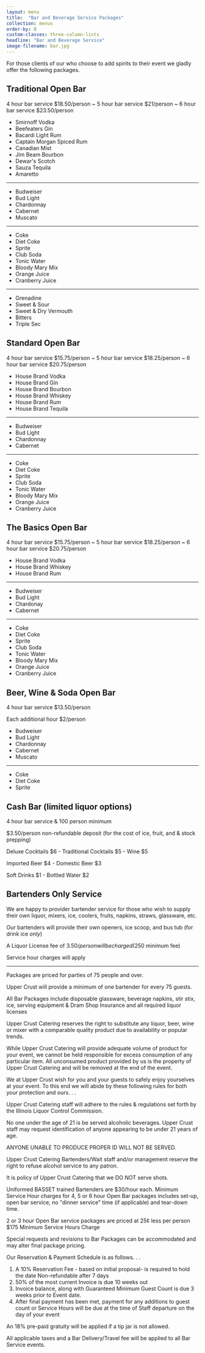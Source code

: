 ```yaml
---
layout: menu
title:  "Bar and Beverage Service Packages"
collection: menus
order-by: 8
custom-classes: three-column-lists
headline: "Bar and Beverage Service"
image-filename: bar.jpg
---
```


For those clients of our who choose to add spirits to their event we gladly offer the following packages.


## Traditional Open Bar

4 hour bar service $18.50/person ~ 5 hour bar service $21/person ~ 6 hour bar service $23.50/person

- Smirnoff Vodka
- Beefeaters Gin
- Bacardi Light Rum
- Captain Morgan Spiced Rum
- Canadian Mist
- Jim Beam Bourbon
- Dewar's Scotch
- Sauza Tequila
- Amaretto

* * *

- Budweiser
- Bud Light
- Chardonnay
- Cabernet
- Muscato

* * *

- Coke
- Diet Coke
- Sprite
- Club Soda
- Tonic Water
- Bloody Mary Mix
- Orange Juice
- Cranberry Juice

* * *

- Grenadine
- Sweet & Sour
- Sweet & Dry Vermouth
- Bitters
- Triple Sec


## Standard Open Bar

4 hour bar service $15.75/person ~ 5 hour bar service $18.25/person ~ 6 hour bar service $20.75/person


- House Brand Vodka
- House Brand Gin
- House Brand Bourbon
- House Brand Whiskey
- House Brand Rum
- House Brand Tequila

* * *

- Budweiser
- Bud Light
- Chardonnay
- Cabernet

* * *

- Coke
- Diet Coke
- Sprite
- Club Soda
- Tonic Water
- Bloody Mary Mix
- Orange Juice
- Cranberry Juice


## The Basics Open Bar

4 hour bar service $15.75/person ~ 5 hour bar service $18.25/person ~ 6 hour bar service $20.75/person

- House Brand Vodka
- House Brand Whiskey
- House Brand Rum

* * *

- Budweiser
- Bud Light
- Chardonay
- Cabernet

* * *

- Coke
- Diet Coke
- Sprite
- Club Soda
- Tonic Water
- Bloody Mary Mix
- Orange Juice
- Cranberry Juice


## Beer, Wine & Soda Open Bar

4 hour bar service $13.50/person

Each additional hour $2/person

- Budweiser
- Bud Light
- Chardonnay
- Cabernet
- Muscato

* * *

- Coke
- Diet Coke
- Sprite


## Cash Bar (limited liquor options)

4 hour bar service & 100 person minimum

$3.50/person non-refundable deposit (for the cost of ice, fruit, and & stock prepping)

Deluxe Cocktails $6  -  Traditional Cocktails $5  -  Wine $5

Imported Beer $4  -  Domestic Beer $3

Soft Drinks $1  -  Bottled Water $2


## Bartenders Only Service

We are happy to provider bartender service for those who wish to supply their own liquor, mixers, ice,
coolers, fruits, napkins, straws, glassware, etc.

Our bartenders will provide their own openers, ice scoop, and bus tub (for drink ice _only_)

A Liquor License fee of $3.50/person will be charged ($250 minimum fee)

Service hour charges will apply

* * *

Packages are priced for parties of 75 people and over.

Upper Crust will provide a minimum of one bartender for every 75 guests. 
 
All Bar Packages include disposable glassware, beverage napkins, stir stix, ice, serving
equipment & Dram Shop Insurance and all required liquor licenses  
 
Upper Crust Catering reserves the right to substitute any liquor, beer, wine or
mixer with a comparable quality product due to availability or popular trends. 
 
While Upper Crust Catering will provide adequate volume of product for your event,
we cannot be held responsible for excess consumption of any particular item.   All
unconsumed product provided by us is the property of Upper Crust Catering and will be
removed at the end of the event. 
 
We at Upper Crust wish for you and your guests to safely enjoy yourselves at your event.
To this end we will abide by these following rules for both your protection and ours. . .  
 
Upper Crust Catering staff will adhere to the rules & regulations
set forth by the Illinois Liquor Control Commission. 
 
No one under the age of 21 is be served alcoholic beverages.  Upper Crust staff 
may request identification of anyone appearing to be under 21 years of age.   
 
ANYONE UNABLE TO PRODUCE PROPER ID WILL NOT BE SERVED. 
 
Upper Crust Catering Bartenders/Wait staff and/or management
reserve the right to refuse alcohol service to any patron. 
 
It is policy of Upper Crust Catering that we DO NOT serve shots. 
 
Uniformed BASSET trained Bartenders are $30/hour each. Minimum Service Hour charges
for 4, 5 or 6 hour Open Bar packages includes set-up, open bar service, no "dinner service"
time (if applicable) and tear-down time.  
 
2 or 3 hour Open Bar service packages are priced at 25¢ less per person $175 Minimum Service
Hours Charge 
 
Special requests and revisions to Bar Packages can be accommodated
and may alter final package pricing. 
 
Our Reservation & Payment Schedule is as follows. . .

1. A 10% Reservation Fee - based on initial proposal- is required to hold the date Non-refundable after 7 days 
2. 50% of the most current Invoice is due 10 weeks out 
3. Invoice balance, along with Guaranteed Minimum Guest Count is due 3 weeks prior to Event date.   
4. After final payment has been met, payment for any additions to guest count or Service Hours will
be due at the time of Staff departure on the day of your event 
 
An 18% pre-paid gratuity will be applied if a tip jar is not allowed. 
 
All applicable taxes and a Bar Delivery/Travel fee will be applied to all Bar Service events. 
